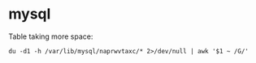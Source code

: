 # mysql

Table taking more space:
```
du -d1 -h /var/lib/mysql/naprwvtaxc/* 2>/dev/null | awk '$1 ~ /G/'
```


